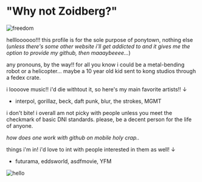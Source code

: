 # "Why not Zoidberg?"

![freedom](https://i.imgur.com/lTi98P1.gif)

hellloooooo!!! this profile is for the sole purpose of ponytown, nothing else (*unless there's some other website i'll get addicted to and it gives me the option to provide my github, then maaaybeeee...*)

any pronouns, by the way!! for all you know i could be a metal-bending robot or a helicopter... maybe a 10 year old kid sent to kong studios through a fedex crate. 

i loooove music!! i'd die withtout it, so here's my main favorite artists!!
↓
- interpol, gorillaz, beck, daft punk, blur, the strokes, MGMT

i don't bite! i overall am not picky with people unless you meet the checkmark of basic DNI standards. please, be a decent person for the life of anyone.

*how does one work with github on mobile holy crap..*

things i'm in! i'd love to int with people interested in them as well!
↓
- futurama, eddsworld, asdfmovie, YFM

![hello](https://static1.cbrimages.com/wordpress/wp-content/uploads/2023/01/futurama-hermes-brain-slug.jpg)
